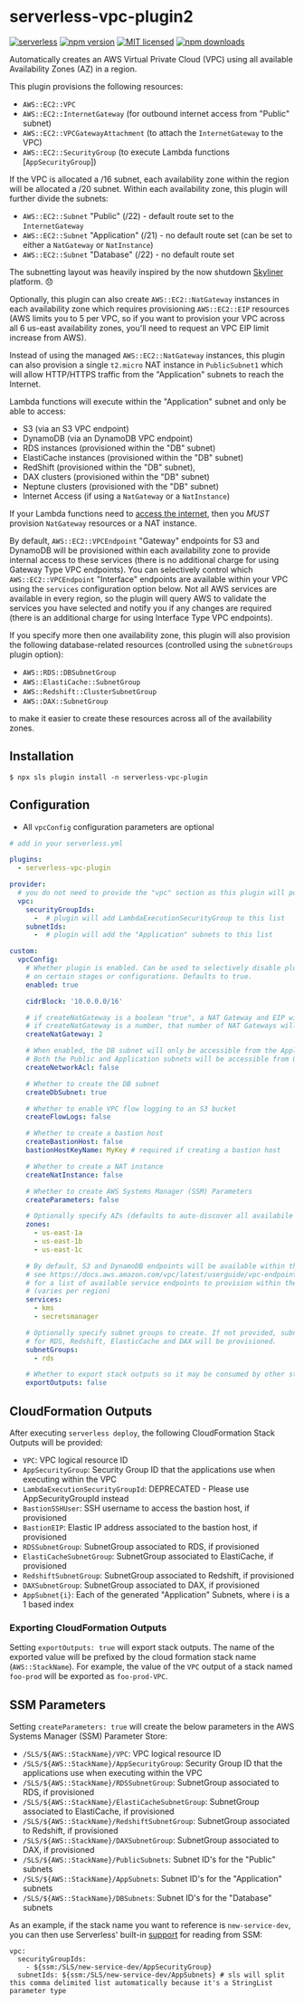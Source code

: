 # serverless-vpc-plugin2

[![serverless](http://public.serverless.com/badges/v3.svg)](http://www.serverless.com)
[![npm version](https://badge.fury.io/js/serverless-vpc-plugin.svg)](https://badge.fury.io/js/serverless-vpc-plugin)
[![MIT licensed](https://img.shields.io/badge/license-MIT-blue.svg)](https://raw.githubusercontent.com/smoketurner/serverless-vpc-plugin/master/LICENSE)
[![npm downloads](https://img.shields.io/npm/dt/serverless-vpc-plugin.svg?style=flat)](https://www.npmjs.com/package/serverless-vpc-plugin)

Automatically creates an AWS Virtual Private Cloud (VPC) using all available Availability Zones (AZ) in a region.

This plugin provisions the following resources:

- `AWS::EC2::VPC`
- `AWS::EC2::InternetGateway` (for outbound internet access from "Public" subnet)
- `AWS::EC2::VPCGatewayAttachment` (to attach the `InternetGateway` to the VPC)
- `AWS::EC2::SecurityGroup` (to execute Lambda functions [`AppSecurityGroup`])

If the VPC is allocated a /16 subnet, each availability zone within the region will be allocated a /20 subnet. Within each availability zone, this plugin will further divide the subnets:

- `AWS::EC2::Subnet` "Public" (/22) - default route set to the `InternetGateway`
- `AWS::EC2::Subnet` "Application" (/21) - no default route set (can be set to either a `NatGateway` or `NatInstance`)
- `AWS::EC2::Subnet` "Database" (/22) - no default route set

The subnetting layout was heavily inspired by the now shutdown [Skyliner](https://skyliner.io) platform. 😞

Optionally, this plugin can also create `AWS::EC2::NatGateway` instances in each availability zone which requires provisioning `AWS::EC2::EIP` resources (AWS limits you to 5 per VPC, so if you want to provision your VPC across all 6 us-east availability zones, you'll need to request an VPC EIP limit increase from AWS).

Instead of using the managed `AWS::EC2::NatGateway` instances, this plugin can also provision a single `t2.micro` NAT instance in `PublicSubnet1` which will allow HTTP/HTTPS traffic from the "Application" subnets to reach the Internet.

Lambda functions will execute within the "Application" subnet and only be able to access:

- S3 (via an S3 VPC endpoint)
- DynamoDB (via an DynamoDB VPC endpoint)
- RDS instances (provisioned within the "DB" subnet)
- ElastiCache instances (provisioned within the "DB" subnet)
- RedShift (provisioned within the "DB" subnet),
- DAX clusters (provisioned within the "DB" subnet)
- Neptune clusters (provisioned with the "DB" subnet)
- Internet Access (if using a `NatGateway` or a `NatInstance`)

If your Lambda functions need to [access the internet](https://docs.aws.amazon.com/lambda/latest/dg/vpc.html#vpc-internet), then you _MUST_ provision `NatGateway` resources or a NAT instance.

By default, `AWS::EC2::VPCEndpoint` "Gateway" endpoints for S3 and DynamoDB will be provisioned within each availability zone to provide internal access to these services (there is no additional charge for using Gateway Type VPC endpoints). You can selectively control which `AWS::EC2::VPCEndpoint` "Interface" endpoints are available within your VPC using the `services` configuration option below. Not all AWS services are available in every region, so the plugin will query AWS to validate the services you have selected and notify you if any changes are required (there is an additional charge for using Interface Type VPC endpoints).

If you specify more then one availability zone, this plugin will also provision the following database-related resources (controlled using the `subnetGroups` plugin option):

- `AWS::RDS::DBSubnetGroup`
- `AWS::ElastiCache::SubnetGroup`
- `AWS::Redshift::ClusterSubnetGroup`
- `AWS::DAX::SubnetGroup`

to make it easier to create these resources across all of the availability zones.

## Installation

```
$ npx sls plugin install -n serverless-vpc-plugin
```

## Configuration

- All `vpcConfig` configuration parameters are optional

```yaml
# add in your serverless.yml

plugins:
  - serverless-vpc-plugin

provider:
  # you do not need to provide the "vpc" section as this plugin will populate it automatically
  vpc:
    securityGroupIds:
      -  # plugin will add LambdaExecutionSecurityGroup to this list
    subnetIds:
      -  # plugin will add the "Application" subnets to this list

custom:
  vpcConfig:
    # Whether plugin is enabled. Can be used to selectively disable plugin
    # on certain stages or configurations. Defaults to true.
    enabled: true

    cidrBlock: '10.0.0.0/16'

    # if createNatGateway is a boolean "true", a NAT Gateway and EIP will be provisioned in each zone
    # if createNatGateway is a number, that number of NAT Gateways will be provisioned
    createNatGateway: 2

    # When enabled, the DB subnet will only be accessible from the Application subnet
    # Both the Public and Application subnets will be accessible from 0.0.0.0/0
    createNetworkAcl: false

    # Whether to create the DB subnet
    createDbSubnet: true

    # Whether to enable VPC flow logging to an S3 bucket
    createFlowLogs: false

    # Whether to create a bastion host
    createBastionHost: false
    bastionHostKeyName: MyKey # required if creating a bastion host

    # Whether to create a NAT instance
    createNatInstance: false

    # Whether to create AWS Systems Manager (SSM) Parameters
    createParameters: false

    # Optionally specify AZs (defaults to auto-discover all availabile AZs)
    zones:
      - us-east-1a
      - us-east-1b
      - us-east-1c

    # By default, S3 and DynamoDB endpoints will be available within the VPC
    # see https://docs.aws.amazon.com/vpc/latest/userguide/vpc-endpoints.html
    # for a list of available service endpoints to provision within the VPC
    # (varies per region)
    services:
      - kms
      - secretsmanager

    # Optionally specify subnet groups to create. If not provided, subnet groups
    # for RDS, Redshift, ElasticCache and DAX will be provisioned.
    subnetGroups:
      - rds

    # Whether to export stack outputs so it may be consumed by other stacks
    exportOutputs: false
```

## CloudFormation Outputs

After executing `serverless deploy`, the following CloudFormation Stack Outputs will be provided:

- `VPC`: VPC logical resource ID
- `AppSecurityGroup`: Security Group ID that the applications use when executing within the VPC
- `LambdaExecutionSecurityGroupId`: DEPRECATED - Please use AppSecurityGroupId instead
- `BastionSSHUser`: SSH username to access the bastion host, if provisioned
- `BastionEIP`: Elastic IP address associated to the bastion host, if provisioned
- `RDSSubnetGroup`: SubnetGroup associated to RDS, if provisioned
- `ElastiCacheSubnetGroup`: SubnetGroup associated to ElastiCache, if provisioned
- `RedshiftSubnetGroup`: SubnetGroup associated to Redshift, if provisioned
- `DAXSubnetGroup`: SubnetGroup associated to DAX, if provisioned
- `AppSubnet{i}`: Each of the generated "Application" Subnets, where i is a 1 based index

### Exporting CloudFormation Outputs

Setting `exportOutputs: true` will export stack outputs. The name of the exported value will be prefixed by the cloud formation stack name (`AWS::StackName`). For example, the value of the `VPC` output of a stack named `foo-prod` will be exported as `foo-prod-VPC`.

## SSM Parameters

Setting `createParameters: true` will create the below parameters in the AWS Systems Manager (SSM) Parameter Store:

- `/SLS/${AWS::StackName}/VPC`: VPC logical resource ID
- `/SLS/${AWS::StackName}/AppSecurityGroup`: Security Group ID that the applications use when executing within the VPC
- `/SLS/${AWS::StackName}/RDSSubnetGroup`: SubnetGroup associated to RDS, if provisioned
- `/SLS/${AWS::StackName}/ElastiCacheSubnetGroup`: SubnetGroup associated to ElastiCache, if provisioned
- `/SLS/${AWS::StackName}/RedshiftSubnetGroup`: SubnetGroup associated to Redshift, if provisioned
- `/SLS/${AWS::StackName}/DAXSubnetGroup`: SubnetGroup associated to DAX, if provisioned
- `/SLS/${AWS::StackName}/PublicSubnets`: Subnet ID's for the "Public" subnets
- `/SLS/${AWS::StackName}/AppSubnets`: Subnet ID's for the "Application" subnets
- `/SLS/${AWS::StackName}/DBSubnets`: Subnet ID's for the "Database" subnets

As an example, if the stack name you want to reference is `new-service-dev`, you can then use Serverless' built-in [support](https://www.serverless.com/framework/docs/providers/aws/guide/variables/#reference-variables-using-the-ssm-parameter-store) for reading from SSM:

```
vpc:
  securityGroupIds:
    - ${ssm:/SLS/new-service-dev/AppSecurityGroup}
  subnetIds: ${ssm:/SLS/new-service-dev/AppSubnets} # sls will split this comma delimited list automatically because it's a StringList parameter type
```
